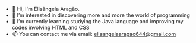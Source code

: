 - 👋 Hi, I'm Elisângela Aragão.
- 👀 I’m interested in discovering more and more the world of programming 
- 🌱 I’m currently learning studying the Java language and improving my codes involving HTML and CSS
- 📫 You can contact me via email: elisangelaaragao644@gmail.com
